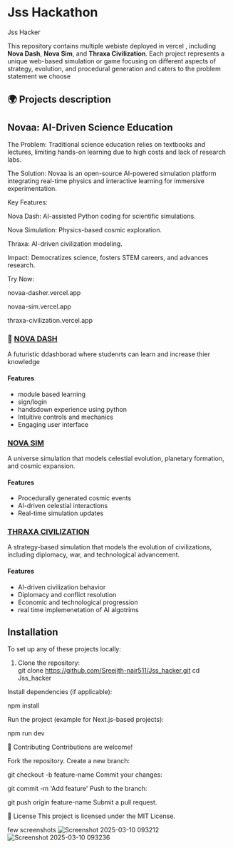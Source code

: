 <h1>Jss Hackathon </h1> Jss Hacker  

This repository contains multiple webiste deployed in vercel , including **Nova Dash**, **Nova Sim**, and **Thraxa Civilization**. 
Each project represents a unique web-based simulation or game focusing on different aspects of strategy, evolution, and procedural generation and caters to the problem statement we choose  

## 🌍 Projects  description 

<h2>Novaa: AI-Driven Science Education</h2>

The Problem: Traditional science education relies on textbooks and lectures, limiting hands-on learning due to high costs and lack of research labs.

The Solution: Novaa is an open-source AI-powered simulation platform integrating real-time physics and interactive learning for immersive experimentation.

Key Features:

Nova Dash: AI-assisted Python coding for scientific simulations.

Nova Simulation: Physics-based cosmic exploration.

Thraxa: AI-driven civilization modeling.


Impact: Democratizes science, fosters STEM careers, and advances research.

Try Now:

novaa-dasher.vercel.app

novaa-sim.vercel.app

thraxa-civilization.vercel.app

### 🚀 [NOVA DASH](https://novaa-dasher.vercel.app/)  
A futuristic ddashborad where studenrts can learn and increase thier knowledge  

#### Features  
- module based learning
- sign/login
- handsdown experience using python 
- Intuitive controls and mechanics  
- Engaging user interface  

###  [NOVA SIM](https://nova-sim.vercel.app/)  
A universe simulation that models celestial evolution, planetary formation, and cosmic expansion.  

#### Features  
- Procedurally generated cosmic events  
- AI-driven celestial interactions  
- Real-time simulation updates  

###  [THRAXA CIVILIZATION](https://thraxa-civilization.vercel.app/)  
A strategy-based simulation that models the evolution of civilizations, including diplomacy, war, and technological advancement.  

#### Features  
- AI-driven civilization behavior  
- Diplomacy and conflict resolution  
- Economic and technological progression
- real time implemenetation of AI algotrims 

##  Installation  

To set up any of these projects locally:  

1. Clone the repository:  
   git clone https://github.com/Sreejith-nair511/Jss_hacker.git
   cd Jss_hacker


Install dependencies (if applicable):

npm install

Run the project (example for Next.js-based projects):

npm run dev

🤝 Contributing
Contributions are welcome!

Fork the repository.
Create a new branch:

git checkout -b feature-name
Commit your changes:

git commit -m 'Add feature'
Push to the branch:

git push origin feature-name
Submit a pull request.


📜 License
This project is licensed under the MIT License.

few screenshots 
![Screenshot 2025-03-10 093212](https://github.com/user-attachments/assets/19b43fbc-cb66-4414-9e94-95a57aed93a3)
![Screenshot 2025-03-10 093236](https://github.com/user-attachments/assets/b16c62bb-81dd-40aa-bd1e-9d1020ce241b)



